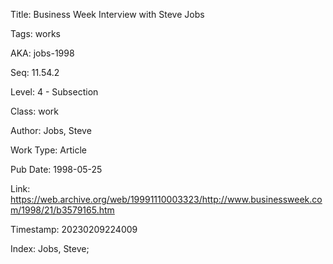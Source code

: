 Title:  Business Week Interview with Steve Jobs

Tags:   works

AKA:    jobs-1998

Seq:    11.54.2

Level:  4 - Subsection

Class:  work

Author: Jobs, Steve

Work Type: Article

Pub Date: 1998-05-25

Link:   https://web.archive.org/web/19991110003323/http://www.businessweek.com/1998/21/b3579165.htm

Timestamp: 20230209224009

Index:  Jobs, Steve; 
